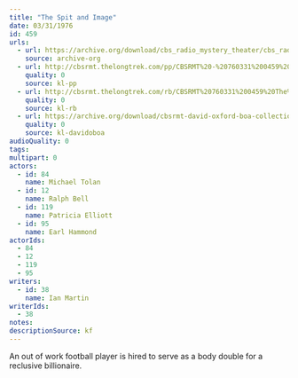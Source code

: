 ```yaml
---
title: "The Spit and Image"
date: 03/31/1976
id: 459
urls: 
  - url: https://archive.org/download/cbs_radio_mystery_theater/cbs_radio_mystery_theater-0451-0500.zip/cbs_radio_mystery_theater-0451-0500%2Fcbsrmt_0459_the_spit_and_image.mp3
    source: archive-org
  - url: http://cbsrmt.thelongtrek.com/pp/CBSRMT%20-%20760331%200459%20The%20Spit%20and%20Image_pp.mp3
    quality: 0
    source: kl-pp
  - url: http://cbsrmt.thelongtrek.com/rb/CBSRMT%20760331%200459%20The%20Spit%20and%20Image_wuwm%20recorded%208_15_76.mp3
    quality: 0
    source: kl-rb
  - url: https://archive.org/download/cbsrmt-david-oxford-boa-collection/CBSRMT-760331-0459-The-Spit-and-Image-(128-44)_WBBM-JE-{BoA}.mp3
    quality: 0
    source: kl-davidoboa
audioQuality: 0
tags: 
multipart: 0
actors:  
  - id: 84
    name: Michael Tolan  
  - id: 12
    name: Ralph Bell  
  - id: 119
    name: Patricia Elliott  
  - id: 95
    name: Earl Hammond
actorIds:  
  - 84  
  - 12  
  - 119  
  - 95
writers:  
  - id: 38
    name: Ian Martin
writerIds:  
  - 38
notes: 
descriptionSource: kf
---
```

An out of work football player is hired to serve as a body double for a reclusive billionaire.
